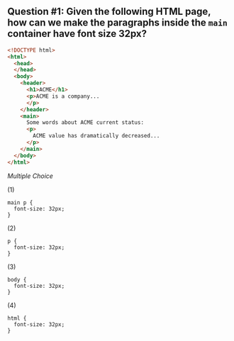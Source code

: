## Question #1: Given the following HTML page, how can we make the paragraphs inside the `main` container have font size 32px?
``` html
<!DOCTYPE html>
<html>
  <head>
  </head>
  <body>
    <header>
      <h1>ACME</h1>
      <p>ACME is a company...
      </p>
    </header>
    <main>
      Some words about ACME current status:
      <p>
        ACME value has dramatically decreased...
      </p>
    </main>
  </body>
</html>
```

 
*Multiple Choice*

(1)
```
main p {
  font-size: 32px;
}
```

(2)
 
```
p {
  font-size: 32px;
}
```

(3)
```
body {
  font-size: 32px;
}
```

(4)
 
```
html {
  font-size: 32px;
}
```

